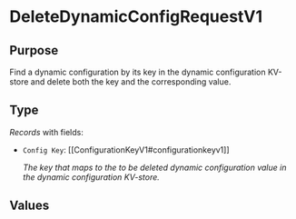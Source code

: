 # DeleteDynamicConfigRequestV1

## Purpose

<!-- --8<-- [start:purpose] -->
Find a dynamic configuration by its key in the dynamic configuration KV-store and delete both the key and the corresponding value.
<!-- --8<-- [end:purpose] -->

## Type

<!-- --8<-- [start:type] -->
<div class="type" markdown>


*Records* with fields:
- `Config Key`: [[ConfigurationKeyV1#configurationkeyv1]]

  *The key that maps to the to be deleted dynamic configuration value in the dynamic configuration KV-store.*


</div>
<!-- --8<-- [end:type] -->

## Values

